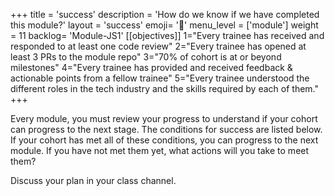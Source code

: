 +++
title = 'success'
description = 'How do we know if we have completed this module?'
layout = 'success'
emoji= '📝'
menu_level = ['module']
weight = 11
backlog= 'Module-JS1'
[[objectives]]
1="Every trainee has received and responded to at least one code review"
2="Every trainee has opened at least 3 PRs to the module repo"
3="70% of cohort is at or beyond milestones"
4="Every trainee has provided and received feedback & actionable points from a fellow trainee"
5="Every trainee understood the different roles in the tech industry and the skills required by each of them."
+++

Every module, you must review your progress to understand if your cohort can progress to the next stage. The conditions for success are listed below. If your cohort has met all of these conditions, you can progress to the next module. If you have not met them yet, what actions will you take to meet them?

Discuss your plan in your class channel.
